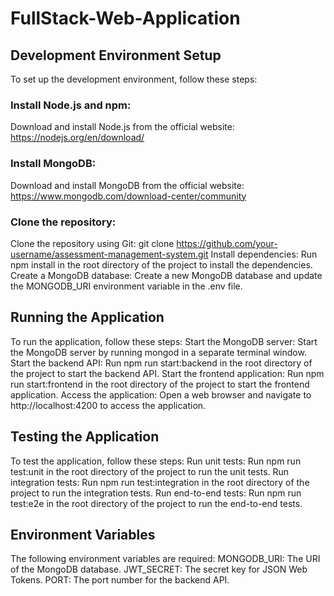 # FullStack-Web-Application

## Development Environment Setup

To set up the development environment, follow these steps:

### Install Node.js and npm: 
Download and install Node.js from the official website: https://nodejs.org/en/download/


### Install MongoDB:
Download and install MongoDB from the official website: https://www.mongodb.com/download-center/community


### Clone the repository:
Clone the repository using Git: git clone https://github.com/your-username/assessment-management-system.git
Install dependencies: Run npm install in the root directory of the project to install the dependencies.
Create a MongoDB database: Create a new MongoDB database and update the MONGODB_URI environment variable in the .env file.

## Running the Application

To run the application, follow these steps:
Start the MongoDB server: Start the MongoDB server by running mongod in a separate terminal window.
Start the backend API: Run npm run start:backend in the root directory of the project to start the backend API.
Start the frontend application: Run npm run start:frontend in the root directory of the project to start the frontend application.
Access the application: Open a web browser and navigate to http://localhost:4200 to access the application.

## Testing the Application

To test the application, follow these steps:
Run unit tests: Run npm run test:unit in the root directory of the project to run the unit tests.
Run integration tests: Run npm run test:integration in the root directory of the project to run the integration tests.
Run end-to-end tests: Run npm run test:e2e in the root directory of the project to run the end-to-end tests.

## Environment Variables

The following environment variables are required:
MONGODB_URI: The URI of the MongoDB database.
JWT_SECRET: The secret key for JSON Web Tokens.
PORT: The port number for the backend API.
